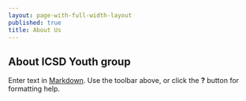 ```yaml
---
layout: page-with-full-width-layout
published: true
title: About Us
---
```


## About ICSD Youth group

<div class="row">
	<div class="col-3" style="background-image: ![3fd23f17-f761-4d12-8a3d-fd7d95ef8b78.jpg]({{site.baseurl}}/media/3fd23f17-f761-4d12-8a3d-fd7d95ef8b78.jpg);"></div>
  <div class="col-3" style="background-image: ![3fd23f17-f761-4d12-8a3d-fd7d95ef8b78.jpg]({{site.baseurl}}/media/3fd23f17-f761-4d12-8a3d-fd7d95ef8b78.jpg);"></div>
  <div class="col-3" style="background-image: ![3fd23f17-f761-4d12-8a3d-fd7d95ef8b78.jpg]({{site.baseurl}}/media/3fd23f17-f761-4d12-8a3d-fd7d95ef8b78.jpg);"></div>
  <div class="col-3" style="background-image: ![3fd23f17-f761-4d12-8a3d-fd7d95ef8b78.jpg]({{site.baseurl}}/media/3fd23f17-f761-4d12-8a3d-fd7d95ef8b78.jpg);"></div>
</div>



Enter text in [Markdown](http://daringfireball.net/projects/markdown/). Use the toolbar above, or click the **?** button for formatting help.
